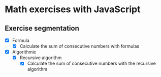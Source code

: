 # Math exercises with JavaScript
## Exercise segmentation
- [x] Formula
  - [x] Calculate the sum of consecutive numbers with formulas
- [x] Algorithmic
  - [x] Recursive algorithm
    - [x] Calculate the sum of consecutive numbers with the recursive algorithm
